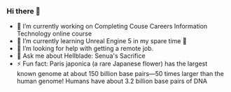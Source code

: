 ### Hi there 👋

- 🔭 I’m currently working on Completing Couse Careers Information Technology online course
- 🌱 I’m currently learning Unreal Engine 5 in my spare time 🎥
- 🤔 I’m looking for help with getting a remote job.
- 💬 Ask me about Hellblade: Senua's Sacrifice
- ⚡ Fun fact: Paris japonica (a rare Japanese flower) has the largest known genome at about 150 billion base pairs—50 times larger than the human genome! Humans have about 3.2 billion base pairs of DNA

